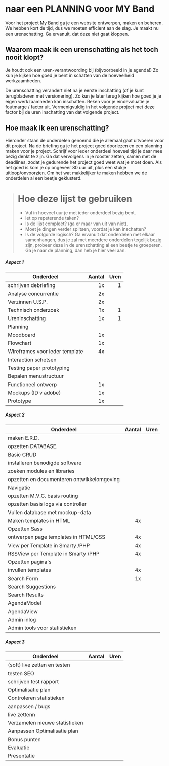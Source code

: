# naar een PLANNING voor MY Band 
Voor het project My Band ga je een website ontwerpen, maken en beheren. We hebben kort de tijd, dus we moeten efficient aan de slag.
Je maakt nu een urenschatting. Ga ervanuit, dat deze niet gaat kloppen.

## Waarom maak ik een urenschatting als het toch nooit klopt?
Je houdt ook een uren-verantwoording bij (bijvoorbeeld in je agenda!)
Zo kun je kijken hoe goed je bent in schatten van de hoeveelheid werkzaamheden.

De urenschatting verandert niet na je eerste inschatting (of je kunt terugbladeren met versionering). Zo kun je later terug kijken hoe goed je je eigen werkzaamheden kan inschatten. Reken voor je eindevaluatie je foutmarge / factor uit. Vermenigvuldig in het volgende project met deze factor bij de uren inschatting van dat volgende project.

## Hoe maak ik een urenschatting?
Hieronder staan de onderdelen genoemd die je allemaal gaat uitvoeren voor dit project. Na de briefing ga je het project goed doorlezen en een planning maken voor je project. Schrijf voor ieder onderdeel hoeveel tijd je daar mee bezig denkt te zijn. Ga dat vervolgens in je rooster zetten, samen met de deadlines, zodat je gedurende het project goed weet wat je moet doen. 
Als het goed is kom je op ongeveer 80 uur uit, plus een stukje uitloop/onvoorzien. Om het wat makkelijker te maken hebben we de onderdelen al een beetje geklusterd.

> # Hoe deze lijst te gebruiken
> * Vul in hoeveel uur je met ieder onderdeel bezig bent.
> * let op repeterende taken? 
> * Is de lijst compleet? (ga er maar van uit van niet).
> * Moet je dingen verder splitsen, voordat je kan inschatten? 
> * Is de volgorde logisch? Ga ervanuit dat onderdelen met elkaar samenhangen, dus je zal met meerdere onderdelen tegelijk bezig zijn,  probeer deze in de urenschatting al een beetje te groeperen.
Ga je naar de planning, dan heb je hier veel aan.

##### Aspect 1
| Onderdeel        | Aantal           |  Uren           |
| ------------- |-------------:|-------------:| 
| schrijven debriefing           |1x       | 1 | 
| Analyse concurrentie           |2x       |   | 
| Verzinnen U.S.P.               | 2x      |   |
| Technisch onderzoek            |?x       | 1 | 
| Ureninschatting                | 1x      | 1 | 
| Planning                       |         |   |
| Moodboard                      |      1x |   |
| Flowchart                      |      1x |   |
| Wireframes voor ieder template |      4x |   |
| Interaction schetsen           |         |   |
| Testing paper prototyping      |         |   |
| Bepalen menustructuur          |         |   |
| Functioneel ontwerp            |      1x |   |
| Mockups (ID v adobe)           |      1x |   |
| Prototype                      |      1x |   |

##### Aspect 2
| Onderdeel        | Aantal           |  Uren           |
| ------------- |-------------:|-------------:| 
| maken E.R.D.                               |       |   |
| opzetten DATABASE.                         |       |   |
| Basic CRUD                                 |       |   |
| installeren benodigde software             |       |   |
| zoeken modules en libraries                |       |   |
| opzetten en documenteren ontwikkelomgeving |       |   |
| Navigatie                                  |       |   |
| opzetten M.V.C. basis routing              |       |   |
| opzetten basis logs via controller         |       |   |
| Vullen database met mockup-data            |       |   | 
| Maken templates in HTML                    |   4x  |   | 
| Opzetten Sass                              |       |   | 
| ontwerpen page templates in HTML/CSS       |   4x  |   | 
| View per Template in Smarty /PHP           |   4x  |   | 
| RSSView per Template in Smarty /PHP        |   4x  |   | 
| Opzetten pagina's                          |       |   | 
| invullen templates                         |   4x  |   | 
| Search Form                                |    1x |   | 
| Search Suggestions                         |       |   | 
| Search Results                             |       |   | 
| AgendaModel                                |       |   | 
| AgendaView                                 |       |   | 
| Admin inlog                                |       |   | 
| Admin tools voor statistieken              |       |   | 

##### Aspect 3
| Onderdeel        | Aantal           |  Uren           |
| ------------- |-------------:|-------------:| 
| (soft) live zetten en testen   |       |   |
| testen SEO                     |       |   |
| schrijven test rapport         |       |   |
| Optimalisatie plan             |       |   |
| Controleren statistieken       |       |   |
| aanpassen / bugs               |       |   |
| live zettenn                   |       |   |
| Verzamelen nieuwe statistieken |       |   |
| Aanpassen Optimalisatie plan   |       |   |
| Bonus punten                   |       |   |
| Evaluatie                      |       |   |
| Presentatie                    |       |   |

